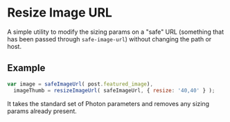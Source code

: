 # Resize Image URL

A simple utility to modify the sizing params on a "safe" URL (something that has been passed through `safe-image-url`)
without changing the path or host.

## Example
```js
var image = safeImageUrl( post.featured_image),
  imageThumb = resizeImageUrl( safeImageUrl, { resize: '40,40' } );
```

It takes the standard set of Photon parameters and removes any sizing params already present.
